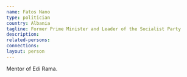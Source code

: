 ```yaml
---
name: Fatos Nano
type: politician
country: Albania
tagline: Former Prime Minister and Leader of the Socialist Party
description:
related-persons:
connections:
layout: person
---
```

Mentor of Edi Rama.
